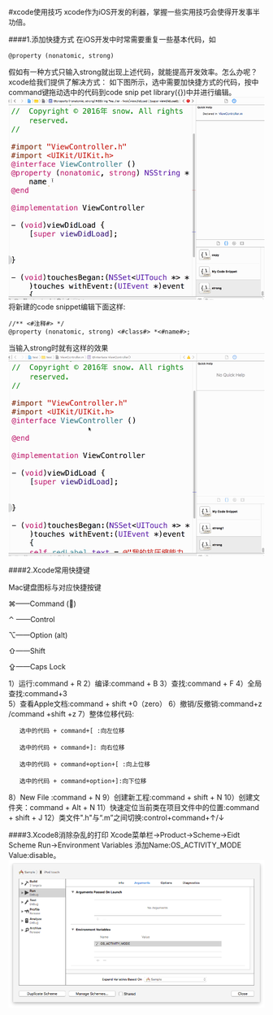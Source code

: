 #xcode使用技巧
xcode作为iOS开发的利器，掌握一些实用技巧会使得开发事半功倍。

####1.添加快捷方式
在iOS开发中时常需要重复一些基本代码，如
```objc
@property (nonatomic, strong)
```
假如有一种方式只输入strong就出现上述代码，就能提高开发效率。怎么办呢？xcode给我们提供了解决方式：
如下图所示，选中需要加快捷方式的代码，按中command键拖动选中的代码到code snip pet library({})中并进行编辑。
![](/assets/pic99-1.gif)
将新建的code snippet编辑下面这样:
```objc
//** <#注释#> */
@property (nonatomic, strong) <#class#> *<#name#>;
```
当输入strong时就有这样的效果
![](/assets/pic99-2.gif)

####2.Xcode常用快捷键

Mac键盘图标与对应快捷按键

⌘——Command ()

⌃ ——Control

⌥——Option (alt)

⇧——Shift

⇪——Caps Lock

1）运行:command + R 
2）编译:command + B
3）查找:command + F
4）全局查找:command+3  
5）查看Apple文档:command + shift +0（zero）
6）撤销/反撤销:command+z /command +shift +z
7）整体位移代码:
```objc
   选中的代码 + command+[ :向左位移

   选中的代码 + command+]: 向右位移

   选中的代码 + command+option+[ :向上位移

   选中的代码 + command+option+]:向下位移
```
8）New File :command + N
9）创建新工程:command + shift + N
10）创建文件夹：command + Alt + N
11）快速定位当前类在项目文件中的位置:command + shift + J 
12）类文件".h"与“.m”之间切换:control+command+↑/↓

####3.Xcode8消除杂乱的打印
Xcode菜单栏->Product->Scheme->Eidt Scheme
Run->Environment Variables
添加Name:OS_ACTIVITY_MODE Value:disable。
![](/assets/pic99-3.png)

